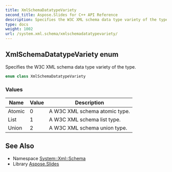 ```yaml
---
title: XmlSchemaDatatypeVariety
second_title: Aspose.Slides for C++ API Reference
description: Specifies the W3C XML schema data type variety of the type.
type: docs
weight: 1002
url: /system.xml.schema/xmlschemadatatypevariety/
---
```

## XmlSchemaDatatypeVariety enum


Specifies the W3C XML schema data type variety of the type.

```cpp
enum class XmlSchemaDatatypeVariety
```

### Values

| Name | Value | Description |
| --- | --- | --- |
| Atomic | 0 | A W3C XML schema atomic type. |
| List | 1 | A W3C XML schema list type. |
| Union | 2 | A W3C XML schema union type. |

## See Also

* Namespace [System::Xml::Schema](../)
* Library [Aspose.Slides](../../)